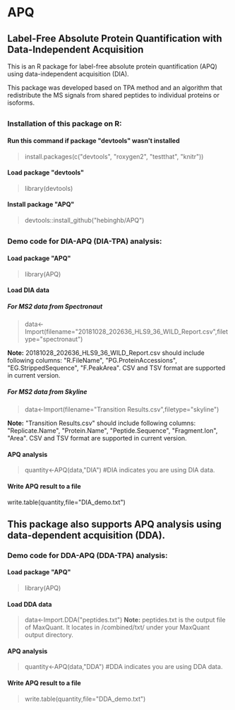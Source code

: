 # APQ

## Label-Free Absolute Protein Quantification with Data-Independent Acquisition

This is an R package for label-free absolute protein quantification (APQ) using data-independent acquisition (DIA).

This package was developed based on TPA method and an algorithm that redistribute the MS signals from shared peptides to individual proteins or isoforms.



##
### Installation of this package on R:
#### Run this command if package "devtools" wasn't installed
>install.packages(c("devtools", "roxygen2", "testthat", "knitr"))
#### Load package "devtools"
>library(devtools)
#### Install package "APQ"
>devtools::install_github("hebinghb/APQ")

##
### Demo code for DIA-APQ (DIA-TPA) analysis:
#### Load package "APQ"
>library(APQ)
#### Load DIA data
##### For MS2 data from Spectronaut
>data<-Import(filename="20181028_202636_HLS9_36_WILD_Report.csv",filetype="spectronaut")

**Note:** 20181028_202636_HLS9_36_WILD_Report.csv should include following columns: "R.FileName", "PG.ProteinAccessions", "EG.StrippedSequence", "F.PeakArea". CSV and TSV format are supported in current version.
##### For MS2 data from Skyline
>data<-Import(filename="Transition Results.csv",filetype="skyline")

**Note:** "Transition Results.csv"  should include following columns: "Replicate.Name", "Protein.Name", "Peptide.Sequence", "Fragment.Ion", "Area". CSV and TSV format are supported in current version.
#### APQ analysis
>quantity<-APQ(data,"DIA") #DIA indicates you are using DIA data.
#### Write APQ result to a file
write.table(quantity,file="DIA_demo.txt")




###
##
## This package also supports APQ analysis using data-dependent acquisition (DDA).
### Demo code for DDA-APQ (DDA-TPA) analysis:
#### Load package "APQ"
>library(APQ)
#### Load DDA data
>data<-Import.DDA("peptides.txt")
**Note:** peptides.txt is the output file of MaxQuant. It locates in /combined/txt/ under your MaxQuant output directory. 
#### APQ analysis
>quantity<-APQ(data,"DDA") #DDA indicates you are using DDA data.
#### Write APQ result to a file
>write.table(quantity,file="DDA_demo.txt")

